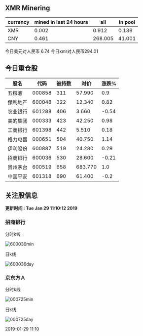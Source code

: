 ## XMR Minering

|currency|mined in last 24 hours|all|in pool|
|---|---|---|---|
|XMR|0.002|0.912|0.139|
|CNY|0.461|268.005|41.001|

今日美元对人民币 6.74	今日xmr对人民币294.01


## 今日重仓股 

|股名|代码|被持数|时价|涨跌%|
|---|---|---|---|---|
|五粮液|000858|311|57.990|0.9|
|保利地产|600048|322|12.340|0.82|
|农业银行|601288|406|3.660|-0.54|
|美的集团|000333|423|42.250|0.98|
|工商银行|601398|442|5.510|0.18|
|格力电器|000651|504|40.750|1.14|
|伊利股份|600887|519|24.280|0.29|
|招商银行|600036|530|28.600|-0.21|
|贵州茅台|600519|658|683.770|1.0|
|中国平安|601318|690|61.400|-0.2|

## 关注股信息
**更新时间 : Tue Jan 29 11:10:12 2019**
### 招商银行 
分时k线

![600036min](http://image.sinajs.cn/newchart/min/n/sh600036.gif)

日k线

![600036day](http://image.sinajs.cn/newchart/daily/n/sh600036.gif)

### 京东方Ａ 
分时k线

![000725min](http://image.sinajs.cn/newchart/min/n/sz000725.gif)

日k线

![000725day](http://image.sinajs.cn/newchart/daily/n/sz000725.gif)

2019-01-29 11:10